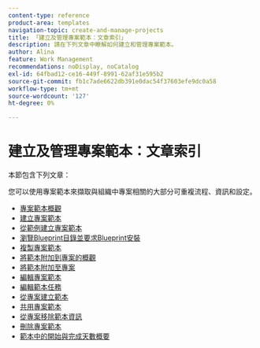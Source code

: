 ```yaml
---
content-type: reference
product-area: templates
navigation-topic: create-and-manage-projects
title: 「建立及管理專案範本：文章索引」
description: 請在下列文章中瞭解如何建立和管理專案範本。
author: Alina
feature: Work Management
recommendations: noDisplay, noCatalog
exl-id: 64fbad12-ce16-449f-8991-62af31e595b2
source-git-commit: fb1c7ade6622db391e0dac54f37603efe9dc0a58
workflow-type: tm+mt
source-wordcount: '127'
ht-degree: 0%

---
```


# 建立及管理專案範本：文章索引

本節包含下列文章：

您可以使用專案範本來擷取與組織中專案相關的大部分可重複流程、資訊和設定。

* [專案範本概觀](../../../manage-work/projects/create-and-manage-templates/project-template-overview.md)
* [建立專案範本](../../../manage-work/projects/create-and-manage-templates/create-template.md)
* [從範例建立專案範本](../../../manage-work/projects/create-and-manage-templates/create-templates-from-examples.md)
* [瀏覽Blueprint目錄並要求Blueprint安裝](../../../administration-and-setup/blueprints/browse-catalog.md)
* [複製專案範本](../../../manage-work/projects/create-and-manage-templates/copy-template.md)
* [將範本附加到專案的概觀](../../../manage-work/projects/create-and-manage-templates/attach-template-to-project-overview.md)
* [將範本附加至專案](../../../manage-work/projects/create-and-manage-templates/attach-template-to-project.md)
* [編輯專案範本](../../../manage-work/projects/create-and-manage-templates/edit-templates.md)
* [編輯範本任務](../../../manage-work/projects/create-and-manage-templates/edit-template-task.md)
* [從專案建立範本](../../../manage-work/projects/create-and-manage-templates/create-template-from-project.md)
* [共用專案範本](../../../manage-work/projects/create-and-manage-templates/share-project-template.md)
* [從專案移除範本資訊](../../../manage-work/projects/create-and-manage-templates/remove-template-from-project.md)
* [刪除專案範本](../../../manage-work/projects/create-and-manage-templates/delete-templates.md)
* [範本中的開始與完成天數概要](../../../manage-work/projects/create-and-manage-templates/overview-of-start-completion-day-on-template.md)
